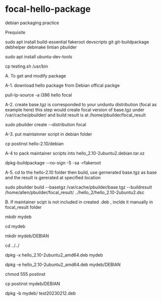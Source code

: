 # focal-hello-package
debian packaging practice

Prequisite

sudo apt install build-essential fakeroot devscripts git git-buildpackage debhelper debmake lintian pbuilder

sudo apt install ubuntu-dev-tools

cp testing.sh /usr/bin


A. To get and modify package

A-1. download hello package from Debian offical packge

pull-lp-source -a i386 hello focal


A-2. create base.tgz is corresponded to your unduntu distribution (focal as example here)
this step would create focal version of base.tgz under /var/cache/pbuilder/
and build result is at /home/pbuilder/focal_result

sudo pbuilder create --distribution focal



A-3. put maintainner script in debian folder

cp postinst hello-2.10/debian


A-4 to pack maintainer scripts into hello_2.10-2ubuntu2.debian.tar.xz

dpkg-buildpackage --no-sign  -S -sa -rfakeroot


A-5. cd to the hello-2.10 folder then build, use gernerated base.tgz as base and the result is gererated at specified location

sudo pbuilder build --basetgz /var/cache/pbuilder/base.tgz --buildresult /home/allen/pbuilder/focal_result/ ../hello_2/hello_2.10-2ubuntu2.dsc




B. If maintainer scipt is not included in created .deb , inclde it manually in focal_result folder

mkdir mydeb

cd mydeb

mkdir mydeb/DEBIAN

cd ../../

dpkg -x hello_2.10-2ubuntu2_amd64.deb mydeb

dpkg -e hello_2.10-2ubuntu2_amd64.deb mydeb/DEBIAN

chmod 555 postinst

cp postinst mydeb/DEBIAN

dpkg -b mydeb/ test20230212.deb
